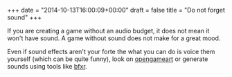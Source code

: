 +++
date = "2014-10-13T16:00:09+00:00"
draft = false
title = "Do not forget sound"
+++

If you are creating a game without an audio budget, it does not mean it won't have sound. A game without sound does not make for a great mood.

Even if sound effects aren't your forte the what you can do is voice them yourself (which can be quite funny), look on [opengameart](http://opengameart.org/) or generate sounds using tools like [bfxr](http://www.bfxr.net/).
